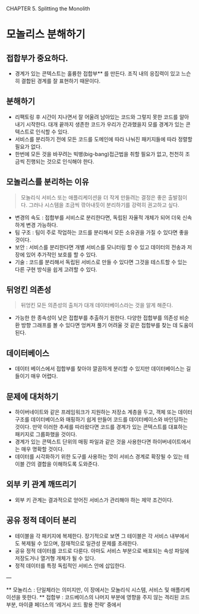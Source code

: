 CHAPTER 5. Splitting the Monolith

# 모놀리스 분해하기

## 접합부가 중요하다.
- 경계가 있는 콘텍스트는 훌륭한 접합부** 를 만든다. 조직 내의 응집력이 있고 느슨히 결합된 경계를 잘 표현하기 때문이다. 

## 분해하기
- 리팩토링 후 시간이 지나면서 잘 어울려 남아있는 코드와 그렇지 못한 코드를 알아내기 시작한다. 대개 끝까지 생존한 코드가 우리가 간과했을지 모를 경계가 있는 콘텍스트로 인식할 수 있다.
- 서비스를 분리하기 전에 모든 코드를 도메인에 따라 나눠진 패키지들에 따라 정렬할 필요가 없다.
- 한번에 모든 것을 바꾸려는 빅뱅(big-bang)접근법을 취할 필요가 없고, 천천히 조금씩 진행되는 것으로 인식해야 한다.

## 모놀리스를 분리하는 이유
> 모놀리식 서비스 또는 애플리케이션을 더 작게 만들려는 결정은 좋은 출발점이다. 그러나 시스템을 조금씩 깎아내듯이 분리하기를 강력히 권고하고 싶다.
- 변경의 속도 : 접합부를 서비스로 분리한다면, 독립된 자율적 개체가 되어 더욱 신속하게 변경 가능하다.
- 팀 구조 : 팀이 주로 작업하는 코드를 분리해서 모든 소유권을 가질 수 있다면 좋을 것이다.
- 보안 : 서비스를 분리한다면 개별 서비스를 모니터링 할 수 있고 데이터의 전송과 저장에 있어 추가적인 보호를 할 수 있다.
- 기술 : 코드를 분리해서 독립된 서비스로 만들 수 있다면 그것을 테스트할 수 있는 다른 구현 방식을 쉽게 고려할 수 있다.

## 뒤엉킨 의존성
> 뒤엉킨 모든 의존성의 출처가 대개 데이터베이스라는 것을 알게 해준다.
- 가능한 한 종속성이 낮은 접합부를 추출하기 원한다. 다양한 접합부를 의존성 비순환 방향 그래프를 볼 수 있다면 엉켜져 풀기 어려울 것 같은 접합부를 찾는 데 도움이 된다.

## 데이터베이스
- 데이터 베이스에서 접합부를 찾아야 깔끔하게 분리할 수 있지만 데이터베이스는 길들이기 매우 어렵다.

## 문제에 대처하기
- 하이버네이트와 같은 프레임워크가 지원하는 저장소 계층을 두고, 객체 또는 데이터 구조를 데이터베이스와 매핑하기 쉽게 만들어 코드를 데이터베이스와 바인딩하는 것이다. 만약 이러한 추세를 따라왔다면 코드를 경계가 있는 콘텍스트를 대표하는 패키지로 그룹화했을 것이다.
- 경계가 있는 콘텍스트 단위의 매핑 파일과 같은 것을 사용한다면 하이버네이트에서는 매우 명확할 것이다.
- 데이터를 시각화하기 위한 도구를 사용하는 껏이 서비스 경계로 확장될 수 있는 테이블 간의 결합을 이해하도록 도와준다.

## 외부 키 관계 깨뜨리기
- 외부 키 관계는 결과적으로 얻어진 서비스가 관리해야 하는 제약 조건이다.

## 공유 정적 데이터 분리
- 테이블을 각 패키지에 복제한다. 장기적으로 보면 그 테이블은 각 서비스 내부에서도 복제될 수 있으며, 잠재적으로 일관성 문제를 초래한다.
- 공유 정적 데이터를 코드로 다룬다. 아마도 서비스 부분으로 배포되는 속성 파일에 저장도거나 열거형 개체가 될 수 있다. 
- 정적 데이터를 특정 독립적인 서비스 안에 삽입한다. 




—

** 모놀리스 : 단일체라는 의미지만, 이 장에서는 모놀리식 시스템, 서비스 및 애플리케이션을 뜻한다.
** 접합부 : 코드베이스의 나머지 부분에 영향을 주지 않는 격리된 코드 부분, 마이클 페더스의 ‘레거시 코드 활용 전략’ 중에서 


